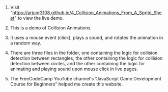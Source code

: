 1. Visit "https://arjunr3108.github.io/4_Collision_Animations_From_A_Sprite_Sheet" to view the live demo.

2. This is a demo of Collision Animations.

3. It uses a mouse event (click), plays a sound, and rotates the animation in a random way.

4. There are three files in the folder, one containing the logic for collision detection between rectangles, the other containing the logic for collision detection between circles, and the other containing the logic for animating and playing sound upon mouse click in live pages.

5. The FreeCodeCamp YouTube channel's "JavaScript Game Development Course for Beginners" helped me create this website.
